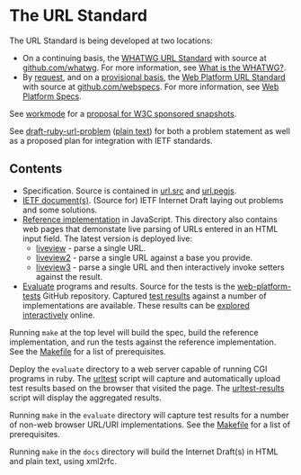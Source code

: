 The URL Standard
=======

The URL Standard is being developed at two locations:

  * On a continuing basis, the
    [WHATWG URL Standard](https://url.spec.whatwg.org/) with source at
    [github.com/whatwg](https://github.com/whatwg/url).
    For more information, see [What is the WHATWG?](https://wiki.whatwg.org/wiki/FAQ#What_is_the_WHATWG.3F).
  * By [request](http://lists.w3.org/Archives/Public/public-w3process/2014Nov/0149.html),
    and on a [provisional basis](http://lists.w3.org/Archives/Public/public-w3process/2014Nov/0177.html),
    the [Web Platform URL Standard](https://specs.webplatform.org/url/webspecs/develop/) with source at
    [github.com/webspecs](https://github.com/webspecs/url).
    For more information, see [Web Platform Specs](https://specs.webplatform.org/docs/).

See [workmode](docs/workmode.md#preface) for a [proposal for W3C sponsored snapshots](http://www.w3.org/TR/url/).

See [draft-ruby-url-problem](http://xml2rfc.tools.ietf.org/cgi-bin/xml2rfc.cgi?url=https%3A%2F%2Fraw.githubusercontent.com%2Fwebspecs%2Furl%2Fdevelop%2Fdocs%2Furl-problem-statement.xml&modeAsFormat=html%2Fascii) ([plain text](http://xml2rfc.tools.ietf.org/cgi-bin/xml2rfc.cgi?url=https%3A%2F%2Fraw.githubusercontent.com%2Fwebspecs%2Furl%2Fdevelop%2Fdocs%2Furl-problem-statement.xml&modeAsFormat=txt%2Fascii&type%3Dascii)) for both a problem statement as well as a proposed plan for integration with IETF standards.


Contents
---

   * Specification.  Source is contained in [url.src](url.src) and [url.pegjs](url.pegjs).
   * [IETF document(s)](docs#readme). (Source for) IETF Internet Draft laying out problems and some solutions.
   * [Reference implementation](reference-implementation#readme)
     in JavaScript.  This directory also contains web pages that demonstate
     live parsing of URLs entered in an HTML input field.  The latest version is deployed live:
       * [liveview](https://url.spec.whatwg.org/reference-implementation/liveview.html) - parse a single URL.
       * [liveview2](https://url.spec.whatwg.org/reference-implementation/liveview2.html) - parse a single URL against a base you provide.
       * [liveview3](https://url.spec.whatwg.org/reference-implementation/liveview3.html) - parse a single URL and then interactively invoke setters against the result.
   * [Evaluate](evaluate#evaluation-programs-and-results) programs
     and results.  Source for the tests is the
     [web-platform-tests](https://github.com/w3c/web-platform-tests/tree/master/url) GitHub repository.
     Captured [test results](evaluate/useragent-results) against a number of implementations
     are available.  These results can be [explored interactively](https://url.spec.whatwg.org/interop/test-results/)
     online.

Running `make` at the top level will build the spec, build the reference
implementation, and run the tests against the reference implementation.  See
the [Makefile](Makefile) for a list
of prerequisites.

Deploy the `evaluate` directory to a web server capable of running CGI
programs in ruby.  The [urltest](develop/evaluate/urltest.cgi)
script will capture and automatically upload test results based on the browser
that visited the page.  The [urltest-results](urltest-results.cgi)
script will display the aggregated results.

Running `make` in the `evaluate` directory will capture test results for a
number of non-web browser URL/URI implementations.  See the
[Makefile](evaluate/Makefile) for a
list of prerequisites.

Running `make` in the `docs` directory will build the Internet
Draft(s) in HTML and plain text, using xml2rfc.
